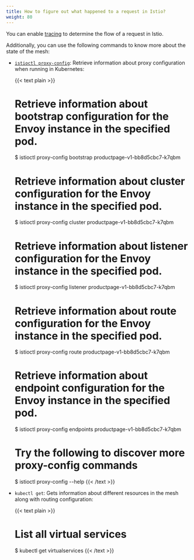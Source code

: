 ```yaml
---
title: How to figure out what happened to a request in Istio?
weight: 80
---
```


You can enable [tracing](/pt-br/docs/tasks/observability/distributed-tracing/) to determine the flow of a request in Istio.

Additionally, you can use the following commands to know more about the state of the mesh:

* [`istioctl proxy-config`](/pt-br/docs/reference/commands/istioctl/#istioctl-proxy-config): Retrieve information about proxy configuration when running in Kubernetes:

    {{< text plain >}}
    # Retrieve information about bootstrap configuration for the Envoy instance in the specified pod.
    $ istioctl proxy-config bootstrap productpage-v1-bb8d5cbc7-k7qbm

    # Retrieve information about cluster configuration for the Envoy instance in the specified pod.
    $ istioctl proxy-config cluster productpage-v1-bb8d5cbc7-k7qbm

    # Retrieve information about listener configuration for the Envoy instance in the specified pod.
    $ istioctl proxy-config listener productpage-v1-bb8d5cbc7-k7qbm

    # Retrieve information about route configuration for the Envoy instance in the specified pod.
    $ istioctl proxy-config route productpage-v1-bb8d5cbc7-k7qbm

    # Retrieve information about endpoint configuration for the Envoy instance in the specified pod.
    $ istioctl proxy-config endpoints productpage-v1-bb8d5cbc7-k7qbm

    # Try the following to discover more proxy-config commands
    $ istioctl proxy-config --help
    {{< /text >}}

* `kubectl get`: Gets information about different resources in the mesh along with routing configuration:

    {{< text plain >}}
    # List all virtual services
    $ kubectl get virtualservices
    {{< /text >}}

